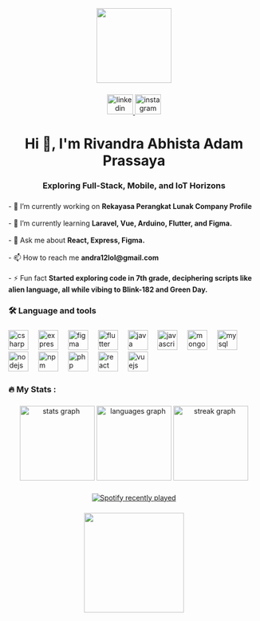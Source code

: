 <div align="center">
  <img height="150" src="https://i.ibb.co.com/nwmtZvx/Whats-App-Image-2025-01-11-at-21-20-32-080d6816.jpg"  />
</div>

###

<div align="center">
  <a href="https://www.linkedin.com/in/rivandra-abhista-55950a330/" target="_blank">
    <img src="https://raw.githubusercontent.com/maurodesouza/profile-readme-generator/master/src/assets/icons/social/linkedin/default.svg" width="52" height="40" alt="linkedin logo"  />
  </a>
  <a href="https://www.instagram.com/andra__182/" target="_blank">
    <img src="https://raw.githubusercontent.com/maurodesouza/profile-readme-generator/master/src/assets/icons/social/instagram/default.svg" width="52" height="40" alt="instagram logo"  />
  </a>
</div>

###

<h1 align="center">Hi 👋, I'm Rivandra Abhista Adam Prassaya</h1>

###

<h3 align="center">Exploring Full-Stack, Mobile, and IoT Horizons</h3>

###

<p align="left">- 🔭 I’m currently working on <b>Rekayasa Perangkat Lunak Company Profile</b><br><br>- 🌱 I’m currently learning <b>Laravel, Vue, Arduino, Flutter, and Figma.</b><br><br>- 💬 Ask me about <b>React, Express, Figma.</b><br><br>- 📫 How to reach me <b>andra12lol@gmail.com</b><br><br>- ⚡ Fun fact <b>Started exploring code in 7th grade, deciphering scripts like alien language, all while vibing to Blink-182 and Green Day.</b></p>

###

<h3 align="left">🛠 Language and tools</h3>

###

<div align="left">
  <img src="https://cdn.jsdelivr.net/gh/devicons/devicon/icons/csharp/csharp-original.svg" height="40" alt="csharp logo"  />
  <img width="12" />
  <img src="https://img.shields.io/badge/Express-000000?logo=express&logoColor=white&style=for-the-badge" height="40" alt="express logo"  />
  <img width="12" />
  <img src="https://cdn.jsdelivr.net/gh/devicons/devicon/icons/figma/figma-original.svg" height="40" alt="figma logo"  />
  <img width="12" />
  <img src="https://cdn.jsdelivr.net/gh/devicons/devicon/icons/flutter/flutter-original.svg" height="40" alt="flutter logo"  />
  <img width="12" />
  <img src="https://cdn.jsdelivr.net/gh/devicons/devicon/icons/java/java-original.svg" height="40" alt="java logo"  />
  <img width="12" />
  <img src="https://cdn.jsdelivr.net/gh/devicons/devicon/icons/javascript/javascript-original.svg" height="40" alt="javascript logo"  />
  <img width="12" />
  <img src="https://cdn.jsdelivr.net/gh/devicons/devicon/icons/mongodb/mongodb-original.svg" height="40" alt="mongodb logo"  />
  <img width="12" />
  <img src="https://cdn.jsdelivr.net/gh/devicons/devicon/icons/mysql/mysql-original.svg" height="40" alt="mysql logo"  />
  <img width="12" />
  <img src="https://cdn.jsdelivr.net/gh/devicons/devicon/icons/nodejs/nodejs-original.svg" height="40" alt="nodejs logo"  />
  <img width="12" />
  <img src="https://cdn.jsdelivr.net/gh/devicons/devicon/icons/npm/npm-original-wordmark.svg" height="40" alt="npm logo"  />
  <img width="12" />
  <img src="https://cdn.jsdelivr.net/gh/devicons/devicon/icons/php/php-original.svg" height="40" alt="php logo"  />
  <img width="12" />
  <img src="https://cdn.jsdelivr.net/gh/devicons/devicon/icons/react/react-original.svg" height="40" alt="react logo"  />
  <img width="12" />
  <img src="https://cdn.jsdelivr.net/gh/devicons/devicon/icons/vuejs/vuejs-original.svg" height="40" alt="vuejs logo"  />
</div>

###

<h3 align="left">🔥   My Stats :</h3>

###

<div align="center">
  <img src="https://github-readme-stats.vercel.app/api?username=andra182&hide_title=false&hide_rank=false&show_icons=true&include_all_commits=true&count_private=true&disable_animations=false&theme=dracula&locale=en&hide_border=false&order=1" height="150" alt="stats graph"  />
  <img src="https://github-readme-stats.vercel.app/api/top-langs?username=andra182&locale=en&hide_title=false&layout=compact&card_width=320&langs_count=5&theme=dracula&hide_border=false&order=2" height="150" alt="languages graph"  />
  <img src="https://streak-stats.demolab.com?user=andra182&locale=en&mode=daily&theme=dracula&hide_border=false&border_radius=5&order=3" height="150" alt="streak graph"  />
</div>

###

<div align="center">
  <a href="https://open.spotify.com/user/31qfjtt2wagok6fis73zeh5c5vpy">
    <img src="https://spotify-recently-played-readme.vercel.app/api?user=31qfjtt2wagok6fis73zeh5c5vpy&count=5&unique=false" alt="Spotify recently played"  />
  </a>
</div>

###

<div align="center">
  <img height="200" src="https://media.giphy.com/media/3o7TKBjiHfVpAJauZ2/giphy.gif?cid=790b7611isa2pimus0xunnsns7qgujzkds4byllplnson27b&ep=v1_gifs_search&rid=giphy.gif&ct=g"  />
</div>

###
